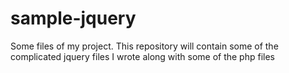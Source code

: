 sample-jquery
=============

Some files of my project.
This repository will contain some of the complicated jquery files I wrote along with some of the php files
